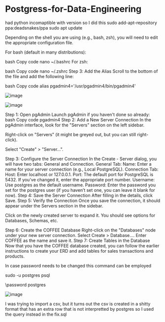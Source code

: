 # Postgress-for-Data-Engineering


had python incomaptible with version so I did this sudo add-apt-repository ppa:deadsnakes/ppa
sudo apt update



Depending on the shell you are using (e.g., bash, zsh), you will need to edit the appropriate configuration file.

For bash (default in many distributions):

bash
Copy code
nano ~/.bashrc
For zsh:

bash
Copy code
nano ~/.zshrc
Step 3: Add the Alias
Scroll to the bottom of the file and add the following line:

bash
Copy code
alias pgadmin4='/usr/pgadmin4/bin/pgadmin4'



![image](https://github.com/user-attachments/assets/8afbb004-1955-464b-8650-4efa3561ab59)



![image](https://github.com/user-attachments/assets/503c17b5-eda3-45dd-963c-ad65e5054645)



Step 1: Open pgAdmin
Launch pgAdmin if you haven't done so already:
bash
Copy code
pgadmin4
Step 2: Add a New Server Connection
In the pgAdmin interface, look for the "Servers" section on the left sidebar.

Right-click on "Servers" (it might be greyed out, but you can still right-click).

Select "Create" > "Server...".

Step 3: Configure the Server Connection
In the Create - Server dialog, you will have two tabs: General and Connection.
General Tab:
Name: Enter a name for your server connection (e.g., Local PostgreSQL).
Connection Tab:
Host: Enter localhost or 127.0.0.1.
Port: The default port for PostgreSQL is 5432. If you've changed it, enter the appropriate port number.
Username: Use postgres as the default username.
Password: Enter the password you set for the postgres user (if you haven’t set one, you can leave it blank for now).
Step 4: Save the Server Connection
After filling in the details, click Save.
Step 5: Verify the Connection
Once you save the connection, it should appear under the Servers section in the sidebar.

Click on the newly created server to expand it. You should see options for Databases, Schemas, etc.

Step 6: Create the COFFEE Database
Right-click on the "Databases" node under your new server connection.
Select Create > Database....
Enter COFFEE as the name and save it.
Step 7: Create Tables in the Database
Now that you have the COFFEE database created, you can follow the earlier instructions to create your ERD and add tables for sales transactions and products.


In case password needs to be changed this command can be employed

sudo -u postgres psql

\password postgres


![image](https://github.com/user-attachments/assets/c344df38-a682-4a13-9c1b-f3b1aec784ee)



I was trying to import a csv, but it turns out the csv is created in a shitty format that has an extra row that is not interpretted by postgres so I used the query instead in the fix.sql

